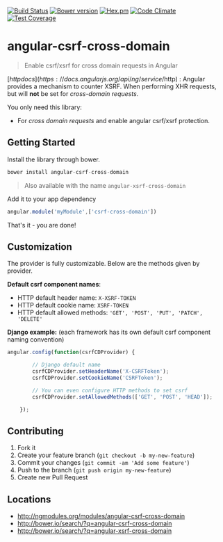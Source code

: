 [![Build Status](https://secure.travis-ci.org/pasupulaphani/angular-csrf-cross-domain.png?branch=master)](http://travis-ci.org/pasupulaphani/angular-csrf-cross-domain) [![Bower version](https://badge.fury.io/bo/angular-csrf-cross-domain.svg)](http://badge.fury.io/bo/angular-csrf-cross-domain) [![Hex.pm](http://img.shields.io/hexpm/l/plug.svg)]() [![Code Climate](https://codeclimate.com/github/pasupulaphani/angular-csrf-cross-domain/badges/gpa.svg)](https://codeclimate.com/github/pasupulaphani/angular-csrf-cross-domain) [![Test Coverage](https://codeclimate.com/github/pasupulaphani/angular-csrf-cross-domain/badges/coverage.svg)](https://codeclimate.com/github/pasupulaphani/angular-csrf-cross-domain)

angular-csrf-cross-domain
============
> Enable csrf/xsrf for cross domain requests in Angular

[$http docs](https://docs.angularjs.org/api/ng/service/$http) : 
Angular provides a mechanism to counter XSRF. When performing XHR requests, but will **not** be set for *cross-domain requests*.

You only need this library:
* For *cross domain requests* and enable angular csrf/xsrf protection.

Getting Started
-----
Install the library through bower.
```js
bower install angular-csrf-cross-domain
```
>Also available with the name ```angular-xsrf-cross-domain```

Add it to your app dependency
```js
angular.module('myModule',['csrf-cross-domain'])
```

That's it - you are done!

## Customization
The provider is fully customizable. Below are the methods given by provider.

**Default csrf component names**:
- HTTP default header name: ```X-XSRF-TOKEN```
- HTTP default cookie name: ```XSRF-TOKEN```
- HTTP default allowed methods: ```'GET', 'POST', 'PUT', 'PATCH', 'DELETE'```

**Django example:** (each framework has its own default csrf component naming convention)

```js
angular.config(function(csrfCDProvider) {

        // Django default name
        csrfCDProvider.setHeaderName('X-CSRFToken');
        csrfCDProvider.setCookieName('CSRFToken');

        // You can even configure HTTP methods to set csrf
        csrfCDProvider.setAllowedMethods(['GET', 'POST', 'HEAD']);

    });
```

## Contributing

1. Fork it
2. Create your feature branch (`git checkout -b my-new-feature`)
3. Commit your changes (`git commit -am 'Add some feature'`)
4. Push to the branch (`git push origin my-new-feature`)
5. Create new Pull Request

## Locations
- http://ngmodules.org/modules/angular-csrf-cross-domain
- http://bower.io/search/?q=angular-csrf-cross-domain
- http://bower.io/search/?q=angular-xsrf-cross-domain

